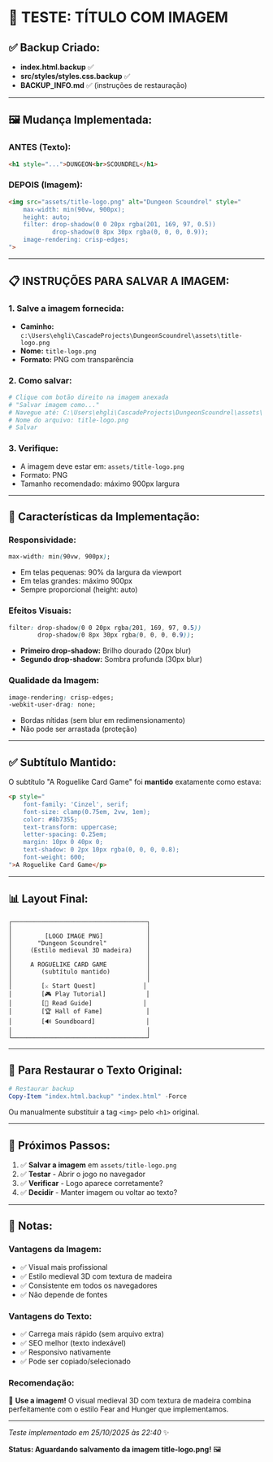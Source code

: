 # 🎨 TESTE: TÍTULO COM IMAGEM

## ✅ Backup Criado:

- **index.html.backup** ✅
- **src/styles/styles.css.backup** ✅
- **BACKUP_INFO.md** ✅ (instruções de restauração)

---

## 🖼️ Mudança Implementada:

### **ANTES (Texto):**
```html
<h1 style="...">DUNGEON<br>SCOUNDREL</h1>
```

### **DEPOIS (Imagem):**
```html
<img src="assets/title-logo.png" alt="Dungeon Scoundrel" style="
    max-width: min(90vw, 900px);
    height: auto;
    filter: drop-shadow(0 0 20px rgba(201, 169, 97, 0.5))
            drop-shadow(0 8px 30px rgba(0, 0, 0, 0.9));
    image-rendering: crisp-edges;
">
```

---

## 📋 INSTRUÇÕES PARA SALVAR A IMAGEM:

### **1. Salve a imagem fornecida:**
- **Caminho:** `c:\Users\ehgli\CascadeProjects\DungeonScoundrel\assets\title-logo.png`
- **Nome:** `title-logo.png`
- **Formato:** PNG com transparência

### **2. Como salvar:**
```powershell
# Clique com botão direito na imagem anexada
# "Salvar imagem como..."
# Navegue até: C:\Users\ehgli\CascadeProjects\DungeonScoundrel\assets\
# Nome do arquivo: title-logo.png
# Salvar
```

### **3. Verifique:**
- A imagem deve estar em: `assets/title-logo.png`
- Formato: PNG
- Tamanho recomendado: máximo 900px largura

---

## 🎨 Características da Implementação:

### **Responsividade:**
```css
max-width: min(90vw, 900px);
```
- Em telas pequenas: 90% da largura da viewport
- Em telas grandes: máximo 900px
- Sempre proporcional (height: auto)

### **Efeitos Visuais:**
```css
filter: drop-shadow(0 0 20px rgba(201, 169, 97, 0.5))
        drop-shadow(0 8px 30px rgba(0, 0, 0, 0.9));
```
- **Primeiro drop-shadow:** Brilho dourado (20px blur)
- **Segundo drop-shadow:** Sombra profunda (30px blur)

### **Qualidade da Imagem:**
```css
image-rendering: crisp-edges;
-webkit-user-drag: none;
```
- Bordas nítidas (sem blur em redimensionamento)
- Não pode ser arrastada (proteção)

---

## ✅ Subtítulo Mantido:

O subtítulo "A Roguelike Card Game" foi **mantido** exatamente como estava:

```html
<p style="
    font-family: 'Cinzel', serif;
    font-size: clamp(0.75em, 2vw, 1em);
    color: #8b7355;
    text-transform: uppercase;
    letter-spacing: 0.25em;
    margin: 10px 0 40px 0;
    text-shadow: 0 2px 10px rgba(0, 0, 0, 0.8);
    font-weight: 600;
">A Roguelike Card Game</p>
```

---

## 📊 Layout Final:

```
┌─────────────────────────────────────┐
│                                     │
│         [LOGO IMAGE PNG]            │
│       "Dungeon Scoundrel"           │
│     (Estilo medieval 3D madeira)    │
│                                     │
│     A ROGUELIKE CARD GAME           │
│        (subtítulo mantido)          │
│                                     │
│        [⚔️ Start Quest]             │
│        [🎮 Play Tutorial]           │
│        [📜 Read Guide]              │
│        [🏆 Hall of Fame]            │
│        [🔊 Soundboard]              │
│                                     │
└─────────────────────────────────────┘
```

---

## 🔄 Para Restaurar o Texto Original:

```powershell
# Restaurar backup
Copy-Item "index.html.backup" "index.html" -Force
```

Ou manualmente substituir a tag `<img>` pelo `<h1>` original.

---

## 🎯 Próximos Passos:

1. ✅ **Salvar a imagem** em `assets/title-logo.png`
2. ✅ **Testar** - Abrir o jogo no navegador
3. ✅ **Verificar** - Logo aparece corretamente?
4. ✅ **Decidir** - Manter imagem ou voltar ao texto?

---

## 📝 Notas:

### **Vantagens da Imagem:**
- ✅ Visual mais profissional
- ✅ Estilo medieval 3D com textura de madeira
- ✅ Consistente em todos os navegadores
- ✅ Não depende de fontes

### **Vantagens do Texto:**
- ✅ Carrega mais rápido (sem arquivo extra)
- ✅ SEO melhor (texto indexável)
- ✅ Responsivo nativamente
- ✅ Pode ser copiado/selecionado

### **Recomendação:**
🎨 **Use a imagem!** O visual medieval 3D com textura de madeira combina perfeitamente com o estilo Fear and Hunger que implementamos.

---

*Teste implementado em 25/10/2025 às 22:40* ✨

**Status: Aguardando salvamento da imagem title-logo.png!** 🖼️
